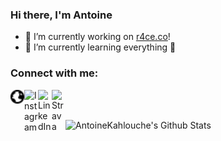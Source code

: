 ### Hi there, I'm Antoine

- 🔭 I’m currently working on [r4ce.co](https://r4ce.co)!
- 🌱 I’m currently learning everything 🤣

### Connect with me:

[<img align="left" alt="Personal website" width="22px" src="https://raw.githubusercontent.com/iconic/open-iconic/master/svg/globe.svg" />](https://antoine.kahlouche.fr)
[<img align="left" alt="Instagram" width="22px" src="https://cdn.jsdelivr.net/npm/simple-icons@v3/icons/instagram.svg" />](https://instagram.com/antoinekahlouche)
[<img align="left" alt="LinkedIn" width="22px" src="https://cdn.jsdelivr.net/npm/simple-icons@v3/icons/linkedin.svg" />](https://www.linkedin.com/in/antoinekahlouche)
[<img align="left" alt="Strava" width="22px" src="https://cdn.jsdelivr.net/npm/simple-icons@v3/icons/strava.svg" />](https://strava.com/athletes/antoinekahlouche)

<br /><br />

<img align="left" alt="AntoineKahlouche's Github Stats" src="https://github-readme-stats.vercel.app/api?username=AntoineKahlouche&show_icons=true&hide_border=true" />
